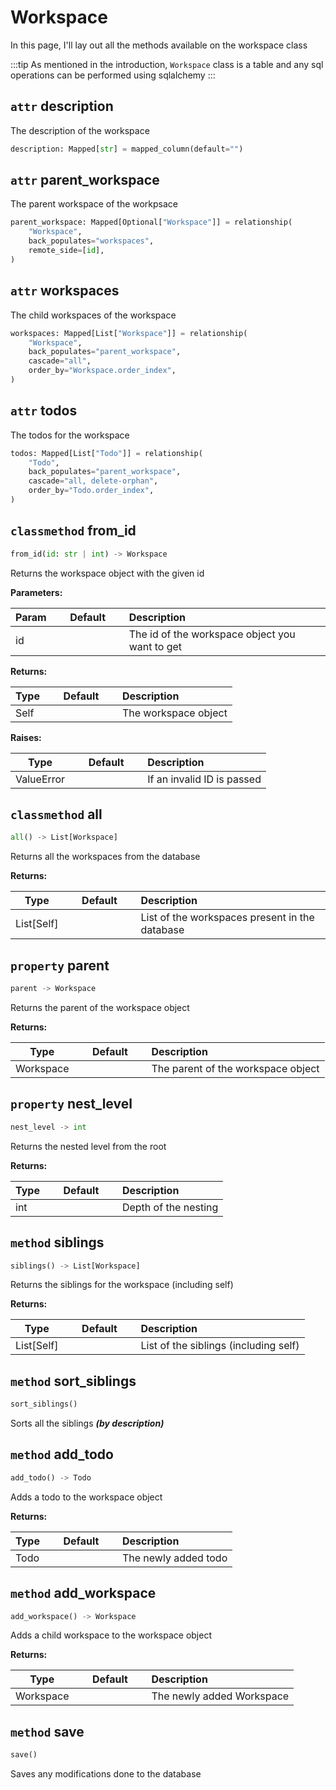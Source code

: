 <style>
h2 code {
    color: var(--vp-c-brand-1);
}
</style>

# Workspace

In this page, I'll lay out all the methods available on the workspace class

:::tip
As mentioned in the introduction, `Workspace` class is a table and any sql operations can be performed using sqlalchemy
:::

<!-- ----------------------- ATTRIBUTES ---------------------------------- -->

## `attr`  description

The description of the workspace

```python
description: Mapped[str] = mapped_column(default="")
```

## `attr`  parent_workspace

The parent workspace of the workpsace

```python
parent_workspace: Mapped[Optional["Workspace"]] = relationship(
    "Workspace",
    back_populates="workspaces",
    remote_side=[id],
)
```

## `attr`  workspaces

The child workspaces of the workspace

```python
workspaces: Mapped[List["Workspace"]] = relationship(
    "Workspace",
    back_populates="parent_workspace",
    cascade="all",
    order_by="Workspace.order_index",
)
```

## `attr` todos

The todos for the workspace

```python
todos: Mapped[List["Todo"]] = relationship(
    "Todo",
    back_populates="parent_workspace",
    cascade="all, delete-orphan",
    order_by="Todo.order_index",
)
```

<!-- --------------------- CLASSMETHODS ----------------------------------- -->

## `classmethod` from_id

```python
from_id(id: str | int) -> Workspace
```

Returns the workspace object with the given id

**Parameters:**

| Param|<div style="width: 100px">Default</div> |Description|
| ------------- | :----------------:  | :----------------------------------------------------------------------------------------|
| id            |                     | The id of the workspace object you want to get                                           |

**Returns:**

| Type|<div style="width: 100px">Default</div> |Description|
| ------------- | :----------------:  | :----------------------------------------------------------------------------------------|
| Self          |                     | The workspace object                                                                     |

**Raises:**

| Type|<div style="width: 100px">Default</div> |Description|
| ------------- | :----------------:  | :----------------------------------------------------------------------------------------|
| ValueError    |                     | If an invalid ID is passed                                                               |


## `classmethod` all

```python
all() -> List[Workspace]
```

Returns all the workspaces from the database

**Returns:**

| Type|<div style="width: 100px">Default</div> |Description|
| ------------- | :----------------:  | :----------------------------------------------------------------------------------------|
| List[Self]    |                     | List of the workspaces present in the database                                           |

<!-- ---------------- PROPERTIES ------------------------------------- -->

## `property` parent

```python
parent -> Workspace
```

Returns the parent of the workspace object

**Returns:**

| Type|<div style="width: 100px">Default</div> |Description|
| ------------- | :----------------:  | :----------------------------------------------------------------------------------------|
| Workspace     |                     | The parent of the workspace object                                                       |

## `property` nest_level

```python
nest_level -> int
```

Returns the nested level from the root

**Returns:**

| Type|<div style="width: 100px">Default</div> |Description|
| ------------- | :----------------:  | :----------------------------------------------------------------------------------------|
| int           |                     | Depth of the nesting                                                                     |


<!-- ------------------ METHODS -------------------------------------- -->

## `method` siblings

```python
siblings() -> List[Workspace]
```

Returns the siblings for the workspace (including self)

**Returns:**

| Type|<div style="width: 100px">Default</div> |Description|
| ------------- | :----------------:  | :----------------------------------------------------------------------------------------|
| List[Self]    |                     | List of the siblings (including self)                                                    |


## `method` sort_siblings


```python
sort_siblings()
```

Sorts all the siblings ***(by description)***


## `method` add_todo

```python
add_todo() -> Todo
```

Adds a todo to the workspace object

**Returns:**

| Type|<div style="width: 100px">Default</div> |Description|
| ------------- | :----------------:  | :----------------------------------------------------------------------------------------|
| Todo          |                     | The newly added todo                                                                     |


## `method` add_workspace

```python
add_workspace() -> Workspace
```

Adds a child workspace to the workspace object

**Returns:**

| Type|<div style="width: 100px">Default</div> |Description|
| ------------- | :----------------:  | :----------------------------------------------------------------------------------------|
| Workspace     |                     | The newly added Workspace                                                                |



## `method` save


```python
save()
```

Saves any modifications done to the database

